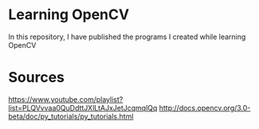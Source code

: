 # Learning OpenCV
In this repository, I have published the programs I created while learning OpenCV

# Sources
https://www.youtube.com/playlist?list=PLQVvvaa0QuDdttJXlLtAJxJetJcqmqlQq
http://docs.opencv.org/3.0-beta/doc/py_tutorials/py_tutorials.html
